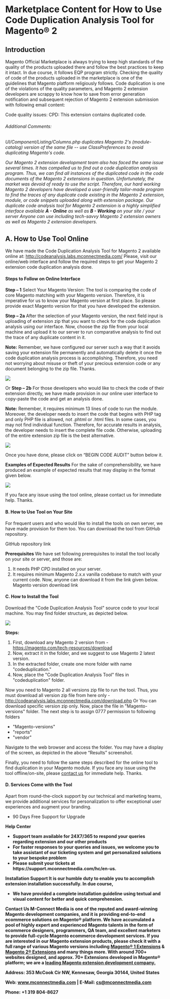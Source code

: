 
# Marketplace Content for How to Use Code Duplication Analysis Tool for Magento® 2 

<h2>Introduction</h2>

Magento Official Marketplace is always trying to keep high standards of the quality of the products uploaded there and follow the best practices to keep it intact.
In due course, it follows EQP program strictly. Checking the quality of code of the products uploaded in the marketplace is one of the guidelines that Magento platform religiously follows.
Code duplication is one of the violations of the quality parameters, and Magento 2 extension developers are scrappy to know how to save from error generation notification and subsequent rejection of Magento 2 extension submission with following email content:

Code quality issues: CPD: This extension contains duplicated code.

<h6>Additional Comments:<h6>
UI/Component/Listing/Columns.php duplicates Magento 2's (module-catalog) version of the same file -- use ClassPreferences to avoid duplicating Magento's code.


Our Magento 2 extension development team also has faced the same issue several times. It has compelled us to find out a code duplication analysis program. Thus, we can find all instances of the duplicated code in the code documents of the Magento 2 extensions in question.
Unfortunately, the market was devoid of ready to use the script. Therefore, our hard working Magento 2 developers have developed a user-friendly tailor-made program to find the traces of any duplicate code existing in the Magento 2 extension, module, or code snippets uploaded along with extension package.
Our duplicate code analysis tool for Magento 2 extension is a highly simplified interface available 
<strong>A - Online</strong> as well as 
<strong>B - Working</strong> on your site / your server 
Anyone can use including tech-savvy Magento 2 extension owners as well as Magento 2 extension developers.

<h2>A. How to Use Tool Online</h2>

We have made the Code Duplication Analysis Tool for Magento 2 available online at:
http://codeanalysis.labs.mconnectmedia.com/
Please, visit our online/web interface and follow the required steps to get your Magento 2 extension code duplication analysis done.

<h4>Steps to Follow on Online Interface</h4>

<strong>Step – 1</strong>
Select Your Magento Version:
The tool is comparing the code of core Magento matching with your Magento version. Therefore, it is imperative for us to know your Magento version at first place.
So please provide exact Magento version for that you have developed the extension.

<strong>Step – 2a</strong>
After the selection of your Magento version, the next field input is uploading of extension zip that you want to check for the code duplication analysis using our interface.
Now, choose the zip file from your local machine and upload it to our server to run comparative analysis to find out the trace of any duplicate content in it.

<strong>Note:</strong> Remember, we have configured our server such a way that it avoids saving your extension file permanently and automatically delete it once the code duplication analysis process is accomplishing. 
Therefore, you need not worrying about misuse or theft of your precious extension code or any document belonging to the zip file. Thanks.

<img src="http://codeanalysis.labs.mconnectmedia.com/github/Step–2a.png" />
 
Or
<strong>Step – 2b</strong>
For those developers who would like to check the code of their extension directly, we have made provision in our online user interface to copy-paste the code and get an analysis done.

<strong>Note:</strong> Remember, it requires minimum 13 lines of code to run the module. Moreover, the developer needs to insert the code that begins with PHP tag and only PHP file is allowed, not .phtml or .html files.
In some cases, you may not find individual function. Therefore, for accurate results in analysis, the developer needs to insert the complete file code. Otherwise, uploading of the entire extension zip file is the best alternative.

<img src="http://codeanalysis.labs.mconnectmedia.com/github/Step–2b.png" />
 
Once you have done, please click on “BEGIN CODE AUDIT” button below it.

<strong>Examples of Expected Results</strong>
For the sake of comprehensibility, we have produced an example of expected results that may display in the format given below.

<img src="http://codeanalysis.labs.mconnectmedia.com/github/reports.png" />

If you face any issue using the tool online, please contact us for immediate help. Thanks.

<h4>B. How to Use Tool on Your Site</h4>
For frequent users and who would like to install the tools on own server, we have made provision for them too.
You can download the tool from GitHub repository.

GitHub repository link

<strong>Prerequisites </strong>
We have set following prerequisites to install the tool locally on your site or server, and those are:
1.	It needs PHP CPD installed on your server.
2.	It requires minimum Magento 2.x.x vanilla codebase to match with your current code.
Now, anyone can download it from the link given below.
Magento version download link

<h4>C. How to Install the Tool</h4>

Download the "Code Duplication Analysis Tool" source code to your local machine. You may find folder structure, as depicted below.

<img src="http://codeanalysis.labs.mconnectmedia.com/github/folder.png" />

<strong>Steps:</strong>
1.	First, download any Magento 2 version from - https://magento.com/tech-resources/download
2.	Now, extract it in the folder, and we suggest to use Magento 2 latest version. 
3.	In the extracted folder, create one more folder with name "codeduplication." 
4.	Now, place the "Code Duplication Analysis Tool" files in "codeduplication" folder.
 
Now you need to Magento 2 all versions zip file to run the tool. Thus, you must download all version zip file from here only - http://codeanalysis.labs.mconnectmedia.com/download.php
Or
You can download specific version zip only. Now, place the file in "Magento-versions" folder.
The next step is to assign 0777 permission to following folders 
<ul><li>"Magento-versions"</li>
<li>"reports" </li>
<li>	"vendor"</li></ul>
 
Navigate to the web browser and access the folder. 
You may have a display of the screen, as depicted in the above “Results” screenshot. 

Finally, you need to follow the same steps described for the online tool to find duplication in your Magento module.
If you face any issue using the tool offline/on-site, please <a href="https://www.mconnectmedia.com/contact">contact us</a> for immediate help. Thanks.

<h4>D. Services Come with the Tool</h4>
Apart from round-the-clock support by our technical and marketing teams, we provide additional services for personalization to offer exceptional user experiences and augment your branding.
<ul><li>	90 Days Free Support for Upgrade</li></ul>

<strong>Help Center<strong>
<ul><li>	Support team available for 24X7/365 to respond your queries regarding extension and our other products</li>
<li>	For faster responses to your queries and issues, we welcome you to take assistant of our ticketing system and get personalized solutions to your bespoke problem</li>
<li>	Please submit your tickets at https://support.mconnectmedia.com/hc/en-us.</li></ul>

<strong>Installation Support<strong>
It is our humble duty to enable you to accomplish extension installation successfully. In due course,
<ul><li>	We have provided a complete installation guideline using textual and visual content for better and quick comprehension. </li></ul>

<strong>Contact Us<strong>
M-Connect Media is one of the reputed and award-winning Magento development companies, and it is providing end-to-end ecommerce solutions on Magento® platform.
We have accumulated a pool of highly expert and experienced Magento talents in the form of ecommerce designers, programmers, QA team, and excellent marketers to provide full-cycle Magento ecommerce development services. 
If you are interested in our Magento extension products, please check it with a full range of various Magento versions including <a href="http://site.dev.mconnectmedia.com/magento-extensions">Magento® 1 Extensions</a> & <a href="http://site.dev.mconnectmedia.com/magento-2-extensions">Magento 2® Extensions</a> and many things more.
With around 700+ websites designed, and approx. 70+ Extensions developed in Magento® platform; we are a <a href="https://www.mconnectmedia.com/magento-extension-development/">leading Magento extension development company.</a>

<strong>Address:</strong> 353 McCook Cir NW, Kennesaw, Georgia 30144, United States

<strong>Web:</strong> www.mconnectmedia.com | <strong>E-Mail:</strong> cs@mconnectmedia.com 

<strong>Phone:</strong> +1 319 804-8627








